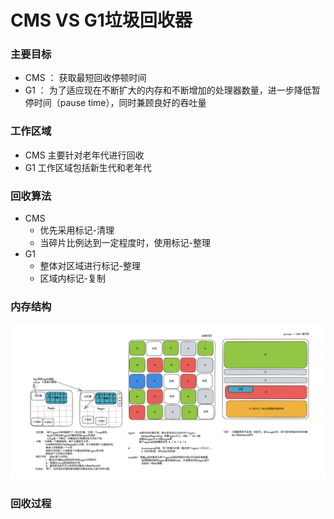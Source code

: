 # CMS VS G1垃圾回收器

### 主要目标
* CMS ： 获取最短回收停顿时间
* G1  ： 为了适应现在不断扩大的内存和不断增加的处理器数量，进一步降低暂停时间（pause time），同时兼顾良好的吞吐量

### 工作区域
* CMS 主要针对老年代进行回收
* G1 工作区域包括新生代和老年代

### 回收算法
* CMS 
  * 优先采用标记-清理
  * 当碎片比例达到一定程度时，使用标记-整理
* G1
  * 整体对区域进行标记-整理
  * 区域内标记-复制

### 内存结构
![](../resource/g1Mem.png)

### 回收过程


